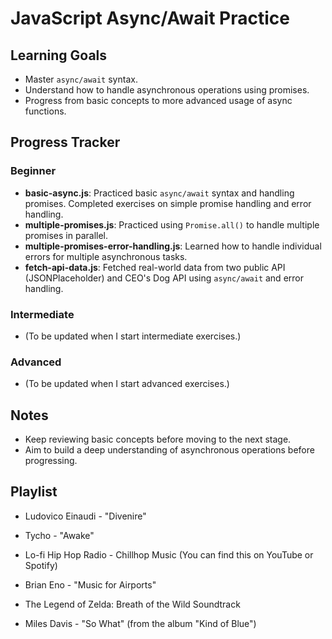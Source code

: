 # JavaScript Async/Await Practice

## Learning Goals

- Master `async/await` syntax.
- Understand how to handle asynchronous operations using promises.
- Progress from basic concepts to more advanced usage of async functions.

## Progress Tracker

### Beginner

- **basic-async.js**: Practiced basic `async/await` syntax and handling promises. Completed exercises on simple promise handling and error handling.
- **multiple-promises.js**: Practiced using `Promise.all()` to handle multiple promises in parallel.
- **multiple-promises-error-handling.js**: Learned how to handle individual errors for multiple asynchronous tasks.
- **fetch-api-data.js**: Fetched real-world data from two public API (JSONPlaceholder) and CEO's Dog API using `async/await` and error handling.

### Intermediate

- (To be updated when I start intermediate exercises.)

### Advanced

- (To be updated when I start advanced exercises.)

## Notes

- Keep reviewing basic concepts before moving to the next stage.
- Aim to build a deep understanding of asynchronous operations before progressing.

## Playlist

- Ludovico Einaudi - "Divenire"

- Tycho - "Awake"

- Lo-fi Hip Hop Radio - Chillhop Music (You can find this on YouTube or Spotify)

- Brian Eno - "Music for Airports"

- The Legend of Zelda: Breath of the Wild Soundtrack

- Miles Davis - "So What" (from the album "Kind of Blue")
